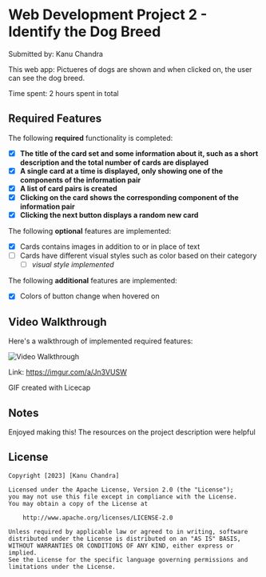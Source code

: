 # Web Development Project 2 - Identify the Dog Breed

Submitted by: Kanu Chandra

This web app: Pictueres of dogs are shown and when clicked on, the user can see the dog breed.

Time spent: 2 hours spent in total

## Required Features

The following **required** functionality is completed:

- [X] **The title of the card set and some information about it, such as a short description and the total number of cards are displayed**
- [X] **A single card at a time is displayed, only showing one of the components of the information pair**
- [X] **A list of card pairs is created**
- [X] **Clicking on the card shows the corresponding component of the information pair**
- [X] **Clicking the next button displays a random new card**

The following **optional** features are implemented:

- [X] Cards contains images in addition to or in place of text
- [ ] Cards have different visual styles such as color based on their category
  - [ ] *visual style implemented*

The following **additional** features are implemented:

* [X] Colors of button change when hovered on

## Video Walkthrough

Here's a walkthrough of implemented required features:

<img src='https://imgur.com/a/Jn3VUSW.gif' title='Video Walkthrough' width='' alt='Video Walkthrough' />

Link: https://imgur.com/a/Jn3VUSW


<!-- Replace this with whatever GIF tool you used! -->
GIF created with Licecap

## Notes

Enjoyed making this! The resources on the project description were helpful

## License

    Copyright [2023] [Kanu Chandra]

    Licensed under the Apache License, Version 2.0 (the "License");
    you may not use this file except in compliance with the License.
    You may obtain a copy of the License at

        http://www.apache.org/licenses/LICENSE-2.0

    Unless required by applicable law or agreed to in writing, software
    distributed under the License is distributed on an "AS IS" BASIS,
    WITHOUT WARRANTIES OR CONDITIONS OF ANY KIND, either express or implied.
    See the License for the specific language governing permissions and
    limitations under the License.